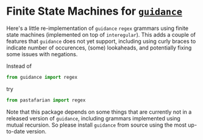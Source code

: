 # Finite State Machines for [`guidance`](https://github.com/guidance-ai/guidance)

Here's a little re-implementation of `guidance` `regex` grammars using finite state machines (implemented on top of `interegular`). This adds a couple of features that `guidance` does not yet support, including using curly braces to indicate number of occurences, (some) lookaheads, and potentially fixing some issues with negations.

Instead of 
```python
from guidance import regex
```
try
```python
from pastafarian import regex
```

Note that this package depends on some things that are currently not in a released version of `guidance`, including grammars implemented using mutual recursion. So please install `guidance` from source using the most up-to-date version.
